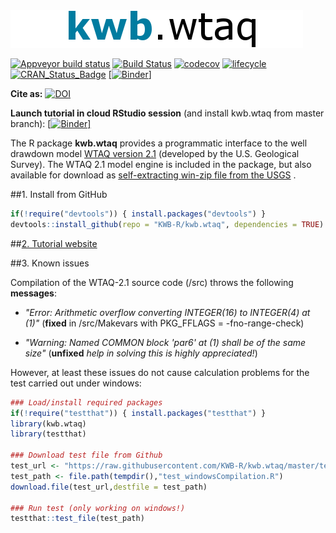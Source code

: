 <img src="kwb_wtaq.png" alt="kwb.wtaq" />
 
[![Appveyor build status](https://ci.appveyor.com/api/projects/status/7pkw4r01xttq2h6h/branch/master?svg=true)](https://ci.appveyor.com/project/KWB-R/kwb-wtaq/branch/master)
[![Build Status](https://travis-ci.org/KWB-R/kwb.wtaq.svg?branch=master)](https://travis-ci.org/KWB-R/kwb.wtaq)
[![codecov](https://codecov.io/github/KWB-R/kwb.wtaq/branch/master/graphs/badge.svg)](https://codecov.io/github/KWB-R/kwb.wtaq)
[![lifecycle](https://img.shields.io/badge/lifecycle-stable-brightgreen.svg)](https://www.tidyverse.org/lifecycle/#stable)
[![CRAN_Status_Badge](http://www.r-pkg.org/badges/version/kwb.wtaq)](http://cran.r-project.org/package=kwb.wtaq)
[[![Binder](http://mybinder.org/badge.svg)]](https://mybinder.org/v2/gh/kwb-r/kwb.wtaq/binder?urlpath=rstudio)

**Cite as:** [![DOI](https://zenodo.org/badge/23293/KWB-R/kwb.wtaq.svg)](https://zenodo.org/badge/latestdoi/23293/KWB-R/kwb.wtaq)

**Launch tutorial in cloud RStudio session** (and install kwb.wtaq from master 
branch): [[![Binder](http://mybinder.org/badge.svg)]](https://mybinder.org/v2/gh/kwb-r/kwb.wtaq/binder?urlpath=rstudio)

The R package **kwb.wtaq** provides a programmatic interface to the well drawdown model [WTAQ version 2.1](https://water.usgs.gov/ogw/wtaq/) (developed by the U.S. Geological Survey). The WTAQ 2.1 model 
engine is included in the package, but also available for download as [self-extracting win-zip file from the USGS](https://water.usgs.gov/ogw/wtaq/WTAQ_2.1.exe]) . 

##1. Install from GitHub 

```r
if(!require("devtools")) { install.packages("devtools") }
devtools::install_github(repo = "KWB-R/kwb.wtaq", dependencies = TRUE)
```

##[2. Tutorial website](http://kwb-r.github.io/kwb.wtaq/)

##3. Known issues

Compilation of the WTAQ-2.1 source code (/src) throws the following **messages**:

- *"Error: Arithmetic overflow converting INTEGER(16) to INTEGER(4) at (1)"*
  (**fixed** in /src/Makevars with PKG_FFLAGS = -fno-range-check)
  
- *"Warning: Named COMMON block 'par6' at (1) shall be of the same size"*
  (**unfixed** *help in solving this is highly appreciated!*)


However, at least these issues do not cause calculation problems for the test carried out under windows:

```r
### Load/install required packages
if(!require("testthat")) { install.packages("testthat") }
library(kwb.wtaq)
library(testthat)

### Download test file from Github
test_url <- "https://raw.githubusercontent.com/KWB-R/kwb.wtaq/master/tests/testthat/test_windowsCompilation.R"
test_path <- file.path(tempdir(),"test_windowsCompilation.R")
download.file(test_url,destfile = test_path)

### Run test (only working on windows!)
testthat::test_file(test_path)

```
